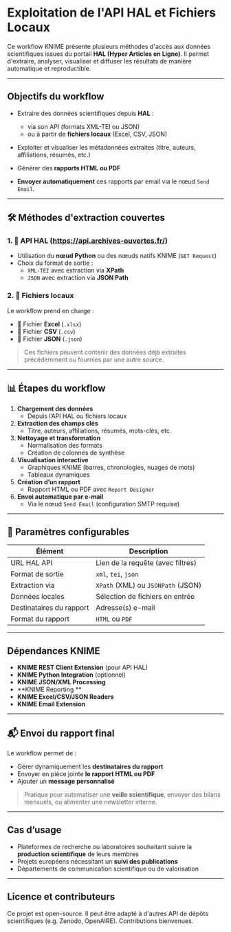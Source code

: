 # Exploitation de l'API HAL et Fichiers Locaux

Ce workflow KNIME présente plusieurs méthodes d'accès aux données scientifiques issues du portail **HAL (Hyper Articles en Ligne)**. Il permet d'extraire, analyser, visualiser et diffuser les résultats de manière automatique et reproductible.

---

##  Objectifs du workflow

- Extraire des données scientifiques depuis **HAL** :
  - via son API (formats XML-TEI ou JSON)
  - ou à partir de **fichiers locaux** (Excel, CSV, JSON)

- Exploiter et visualiser les métadonnées extraites (titre, auteurs, affiliations, résumés, etc.)

- Générer des **rapports HTML ou PDF**

- **Envoyer automatiquement** ces rapports par email via le nœud `Send Email`.

---

## 🛠️ Méthodes d'extraction couvertes

### 1. 📡 API HAL (https://api.archives-ouvertes.fr/)
- Utilisation du **nœud Python** ou des nœuds natifs KNIME (`GET Request`)
- Choix du format de sortie : 
  - `XML-TEI` avec extraction via **XPath**
  - `JSON` avec extraction via **JSON Path**

### 2. 📁 Fichiers locaux
Le workflow prend en charge :
- 📄 Fichier **Excel** (`.xlsx`)
- 📄 Fichier **CSV** (`.csv`)
- 📄 Fichier **JSON** (`.json`)

> Ces fichiers peuvent contenir des données déjà extraites précédemment ou fournies par une autre source.

---

## 📊 Étapes du workflow

1. **Chargement des données**
   - Depuis l’API HAL ou fichiers locaux
2. **Extraction des champs clés**
   - Titre, auteurs, affiliations, résumés, mots-clés, etc.
3. **Nettoyage et transformation**
   - Normalisation des formats
   - Création de colonnes de synthèse
4. **Visualisation interactive**
   - Graphiques KNIME (barres, chronologies, nuages de mots)
   - Tableaux dynamiques
5. **Création d’un rapport**
   - Rapport HTML ou PDF avec `Report Designer`
6. **Envoi automatique par e-mail**
   - Via le nœud `Send Email` (configuration SMTP requise)

---

## 🔧 Paramètres configurables

| Élément                      | Description                              |
|------------------------------|------------------------------------------|
| URL HAL API                 | Lien de la requête (avec filtres)       |
| Format de sortie            | `xml`, `tei`, `json`                     |
| Extraction via              | `XPath` (XML) ou `JSONPath` (JSON)      |
| Données locales             | Sélection de fichiers en entrée          |
| Destinataires du rapport    | Adresse(s) e-mail                        |
| Format du rapport           | `HTML` ou `PDF`                          |

---

##  Dépendances KNIME

- **KNIME REST Client Extension** (pour API HAL)
- **KNIME Python Integration** (optionnel)
- **KNIME JSON/XML Processing**
- **KNIME Reporting **
- **KNIME Excel/CSV/JSON Readers**
- **KNIME Email Extension**

---

## 📬 Envoi du rapport final

Le workflow permet de :
- Gérer dynamiquement les **destinataires du rapport**
- Envoyer en pièce jointe **le rapport HTML ou PDF**
- Ajouter un **message personnalisé**

> Pratique pour automatiser une **veille scientifique**, envoyer des bilans mensuels, ou alimenter une newsletter interne.

---

##  Cas d’usage

- Plateformes de recherche ou laboratoires souhaitant suivre la **production scientifique** de leurs membres
- Projets européens nécessitant un **suivi des publications**
- Départements de communication scientifique ou de valorisation

---

##  Licence et contributeurs

Ce projet est open-source. Il peut être adapté à d'autres API de dépôts scientifiques (e.g. Zenodo, OpenAIRE). Contributions bienvenues.

